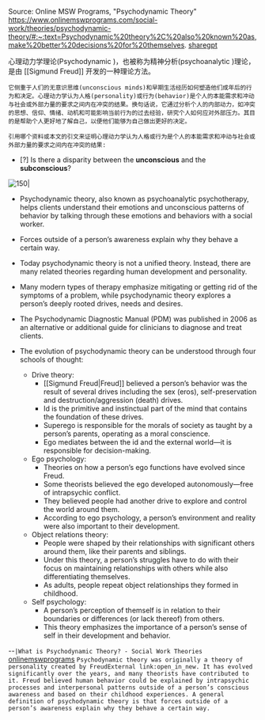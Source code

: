 Source: Online MSW Programs, "Psychodynamic Theory" https://www.onlinemswprograms.com/social-work/theories/psychodynamic-theory/#:~:text=Psychodynamic%20theory%2C%20also%20known%20as,make%20better%20decisions%20for%20themselves.
[sharegpt](https://sharegpt.com/c/rl3IYjG)

心理动力学理论(Psychodynamic )，也被称为精神分析(psychoanalytic )理论，是由 [[Sigmund Freud]] 开发的一种理论方法。
```
它侧重于人们的无意识思维(unconscious minds)和早期生活经历如何塑造他们成年后的行为和决定。心理动力学认为人格(personality)或行为(behavior)是个人的本能需求和冲动与社会或外部力量的要求之间内在冲突的结果。换句话说，它通过分析个人的内部动力，如冲突的思想、信仰、情绪、动机和可能影响当前行为的过去经验，研究个人如何应对外部压力。其目的是帮助个人更好地了解自己，以便他们能够为自己做出更好的决定。

引用哪个资料或本文的引文来证明心理动力学认为人格或行为是个人的本能需求和冲动与社会或外部力量的要求之间内在冲突的结果:
```
- [?]  Is there a disparity between the **unconscious** and the **subconscious**?

![150|](https://i.imgur.com/wsTqti7.png)

-   Psychodynamic theory, also known as psychoanalytic psychotherapy, helps clients understand their emotions and unconscious patterns of behavior by talking through these emotions and behaviors with a social worker.
-   Forces outside of a person’s awareness explain why they behave a certain way.
-   Today psychodynamic theory is not a unified theory. Instead, there are many related theories regarding human development and personality.
-   Many modern types of therapy emphasize mitigating or getting rid of the symptoms of a problem, while psychodynamic theory explores a person’s deeply rooted drives, needs and desires.
-   The Psychodynamic Diagnostic Manual (PDM) was published in 2006 as an alternative or additional guide for clinicians to diagnose and treat clients.
    
-   The evolution of psychodynamic theory can be understood through four schools of thought:
    -   Drive theory:
        -   [[Sigmund Freud|Freud]] believed a person’s behavior was the result of several drives including the sex (eros), self-preservation and destruction/aggression (death) drives.
        -   Id is the primitive and instinctual part of the mind that contains the foundation of these drives.
        -   Superego is responsible for the morals of society as taught by a person’s parents, operating as a moral conscience.
        -   Ego mediates between the id and the external world—it is responsible for decision-making.
    -   Ego psychology:
        -   Theories on how a person’s ego functions have evolved since Freud.
        -   Some theorists believed the ego developed autonomously—free of intrapsychic conflict.
        -   They believed people had another drive to explore and control the world around them.
        -   According to ego psychology, a person’s environment and reality were also important to their development.
    -   Object relations theory:
        -   People were shaped by their relationships with significant others around them, like their parents and siblings.
        -   Under this theory, a person’s struggles have to do with their focus on maintaining relationships with others while also differentiating themselves.
        -   As adults, people repeat object relationships they formed in childhood.
    -   Self psychology:
        -   A person’s perception of themself is in relation to their boundaries or differences (or lack thereof) from others.
        -   This theory emphasizes the importance of a person’s sense of self in their development and behavior.


--`|What is Psychodynamic Theory? - Social Work Theories` [onlinemswprograms](https://www.onlinemswprograms.com/social-work/theories/psychodynamic-theory/)
```Psychodynamic theory was originally a theory of personality created by FreudExternal link:open_in_new. It has evolved significantly over the years, and many theorists have contributed to it. Freud believed human behavior could be explained by intrapsychic processes and interpersonal patterns outside of a person’s conscious awareness and based on their childhood experiences. A general definition of psychodynamic theory is that forces outside of a person’s awareness explain why they behave a certain way.```
